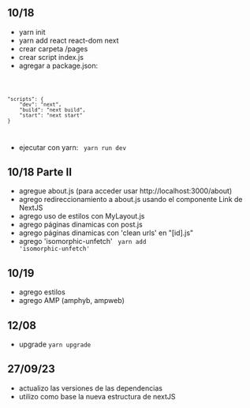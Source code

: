 ## 10/18

- yarn init
- yarn add react react-dom next
- crear carpeta /pages
- crear script index.js
- agregar a package.json:

<code>

    "scripts": {
        "dev": "next",
        "build": "next build",
        "start": "next start"
    }

</code>

- ejecutar con yarn: <code> yarn run dev </code>

## 10/18 Parte II

- agregue about.js (para acceder usar http://localhost:3000/about)
- agrego redireccionamiento a about.js usando el componente Link de NextJS
- agrego uso de estilos con MyLayout.js
- agrego páginas dinamicas con post.js
- agrego páginas dinamicas con 'clean urls' en "[id].js"
- agrego 'isomorphic-unfetch' <code> yarn add 'isomorphic-unfetch'</code>

## 10/19

- agrego estilos
- agrego AMP (amphyb, ampweb)

## 12/08

- upgrade <code>yarn upgrade</code>

## 27/09/23

- actualizo las versiones de las dependencias
- utilizo como base la nueva estructura de nextJS
